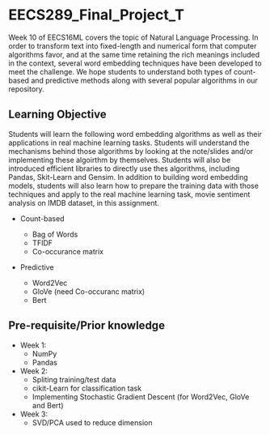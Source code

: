 # EECS289_Final_Project_T
Week 10 of EECS16ML covers the topic of Natural Language Processing. In order to transform text into fixed-length and numerical form that computer algorithms favor, and at the same time retaining the rich meanings included in the context, several word embedding techniques have been developed to meet the challenge. We hope students to understand both types of count-based and predictive methods along with several popular algorithms in our repository. 

## Learning Objective
  Students will learn the following word embedding algorithms as well as their applications in real machine learning tasks. Students will understand the mechanisms behind those algorithms by looking at the note/slides and/or implementing these algoirthm by themselves. Students will also be introduced efficient libraries to directly use thes algorithms, including Pandas, Skit-Learn and Gensim. In addition to building word embedding models, students will also learn how to prepare the training data with those techniques and apply to the real machine learning task, movie sentiment analysis on IMDB dataset, in this assignment.
  
  * Count-based
    * Bag of Words
    * TFIDF
    * Co-occurance matrix
  
  * Predictive
    * Word2Vec
    * GloVe (need Co-occuranc matrix)
    * Bert

## Pre-requisite/Prior knowledge 
  * Week 1: 
    * NumPy
    * Pandas 
  * Week 2: 
    * Spliting training/test data
    * cikit-Learn for classification task 
    * Implementing Stochastic Gradient Descent (for Word2Vec, GloVe and Bert)
  * Week 3: 
    * SVD/PCA used to reduce dimension 
